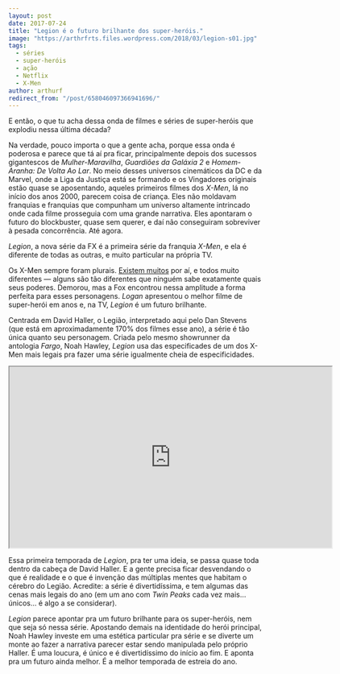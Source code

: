 ```yaml
---
layout: post
date: 2017-07-24
title: "Legion é o futuro brilhante dos super-heróis."
image: "https://arthrfrts.files.wordpress.com/2018/03/legion-s01.jpg"
tags:
  - séries
  - super-heróis
  - ação
  - Netflix
  - X-Men
author: arthurf
redirect_from: "/post/658046097366941696/"
---
```


E então, o que tu acha dessa onda de filmes e séries de super-heróis que explodiu nessa última década?

Na verdade, pouco importa o que a gente acha, porque essa onda é poderosa e parece que tá aí pra ficar, principalmente depois dos sucessos gigantescos de _Mulher-Maravilha_, _Guardiões da Galáxia 2_ e _Homem-Aranha: De Volta Ao Lar_. No meio desses universos cinemáticos da DC e da Marvel, onde a Liga da Justiça está se formando e os Vingadores originais estão quase se aposentando, aqueles primeiros filmes dos _X-Men_, lá no início dos anos 2000, parecem coisa de criança. Eles não moldavam franquias e franquias que compunham um universo altamente intrincado onde cada filme prosseguia com uma grande narrativa. Eles apontaram o futuro do blockbuster, quase sem querer, e daí não conseguiram sobreviver à pesada concorrência. Até agora.

_Legion_, a nova série da FX é a primeira série da franquia _X-Men_, e ela é diferente de todas as outras, e muito particular na própria TV.

Os X-Men sempre foram plurais. [Existem muitos](https://en.wikipedia.org/wiki/List_of_X-Men_members) por aí, e todos muito diferentes — alguns são tão diferentes que ninguém sabe exatamente quais seus poderes. Demorou, mas a Fox encontrou nessa amplitude a forma perfeita para esses personagens. _Logan_ apresentou o melhor filme de super-herói em anos e, na TV, _Legion_ é um futuro brilhante.

Centrada em David Haller, o Legião, interpretado aqui pelo Dan Stevens (que está em aproximadamente 170% dos filmes esse ano), a série é tão única quanto seu personagem. Criada pelo mesmo showrunner da antologia _Fargo_, Noah Hawley, _Legion_ usa das especificades de um dos X-Men mais legais pra fazer uma série igualmente cheia de especificidades.

<iframe src="https://player.vimeo.com/video/208238174" width="640" height="360"  webkitallowfullscreen mozallowfullscreen allowfullscreen></iframe>

Essa primeira temporada de _Legion_, pra ter uma ideia, se passa quase toda dentro da cabeça de David Haller. E a gente precisa ficar desvendando o que é realidade e o que é invenção das múltiplas mentes que habitam o cérebro do Legião. Acredite: a série é divertidíssima, e tem algumas das cenas mais legais do ano (em um ano com _Twin Peaks_ cada vez mais… únicos… é algo a se considerar).

_Legion_ parece apontar pra um futuro brilhante para os super-heróis, nem que seja só nessa série. Apostando demais na identidade do herói principal, Noah Hawley investe em uma estética particular pra série e se diverte um monte ao fazer a narrativa parecer estar sendo manipulada pelo próprio Haller. É uma loucura, é único e é divertidíssimo do início ao fim. E aponta pra um futuro ainda melhor. É a melhor temporada de estreia do ano.
